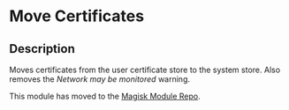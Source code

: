 # **Move Certificates**
## Description
Moves certificates from the user certificate store to the system store. Also removes the *Network may be monitored* warning.

This module has moved to the [Magisk Module Repo](https://github.com/Magisk-Modules-Repo/Move-Certificates).
